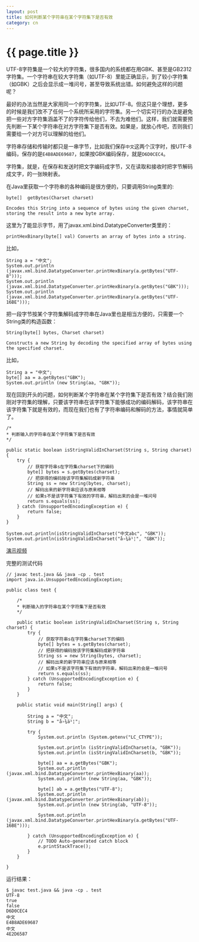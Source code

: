 ```yaml
---
layout: post
title: 如何判断某个字符串在某个字符集下是否有效
category: cn
---
```


{{ page.title }}
================

UTF-8字符集是一个较大的字符集，很多国内的系统都在用GBK、甚至是GB2312字符集。一个字符串在较大字符集（如UTF-8）里能正确显示，到了较小字符集（如GBK）之后会显示成一堆问号，甚至导致系统出错。如何避免这样的问题呢？

最好的办法当然是大家用同一个的字符集，比如UTF-8。但这只是个理想，更多的时候是我们改不了任何一个系统所采用的字符集。另一个切实可行的办法是避免把一些对方字符集涵盖不了的字符传给他们，不去为难他们。这样，我们就需要预先判断一下某个字符串在对方字符集下是否有效。如果是，就放心传吧，否则我们需要给一个对方可以理解的给他们。

字符串存储和传输时都只是一串字节，比如我们保存`中文`这两个汉字时，按UTF-8编码，保存的是`E4B8ADE69687`，如果按GBK编码保存，就是`D6D0CEC4`。

字符集，就是，在保存和发送时把文字编码成字节，又在读取和接收时把字节解码成文字，的一张映射表。

在Java里获取一个字符串的各种编码是很方便的，只要调用String类里的:

    byte[]  getBytes(Charset charset)

    Encodes this String into a sequence of bytes using the given charset, storing the result into a new byte array.

这里为了能显示字节，用了javax.xml.bind.DatatypeConverter类里的：

    printHexBinary(byte[] val) Converts an array of bytes into a string.

比如，

    String a = "中文";
    System.out.println (javax.xml.bind.DatatypeConverter.printHexBinary(a.getBytes("UTF-8")));
    System.out.println (javax.xml.bind.DatatypeConverter.printHexBinary(a.getBytes("GBK")));
    System.out.println (javax.xml.bind.DatatypeConverter.printHexBinary(a.getBytes("UTF-16BE")));

把一段字节按某个字符集解码成字符串在Java里也是相当方便的，只需要一个String类的构造函数：

    String(byte[] bytes, Charset charset)

    Constructs a new String by decoding the specified array of bytes using the specified charset.

比如，

    String a = "中文";
    byte[] aa = a.getBytes("GBK");
    System.out.println (new String(aa, "GBK"));

现在回到开头的问题，如何判断某个字符串在某个字符集下是否有效？结合我们刚刚对字符集的理解，只要该字符串在该字符集下能够成功的编码解码，该字符串在该字符集下就是有效的，而现在我们也有了字符串编码和解码的方法，事情就简单了。


    /*
    * 判断输入的字符串在某个字符集下是否有效
    */

    public static boolean isStringValidInCharset(String s, String charset) {
        try {
            // 获取字符串s在字符集charset下的编码
            byte[] bytes = s.getBytes(charset);
            // 把获得的编码按该字符集解码成新字符串
            String ss = new String(bytes, charset);
            // 解码出来的新字符串应该与原来相等
            // 如果s不是该字符集下有效的字符串，解码出来的会是一堆问号
            return s.equals(ss);
        } catch (UnsupportedEncodingException e) {
            return false;
        }
    }

    System.out.println(isStringValidInCharset("中文abc", "GBK"));
    System.out.println(isStringValidInCharset("å›¾ä¹¦", "GBK"));

[演示视频](https://www.youtube.com/watch?v=v13g58kSzdA)

完整的测试代码

    // javac test.java && java -cp . test
    import java.io.UnsupportedEncodingException;

    public class test {

        /*
        * 判断输入的字符串在某个字符集下是否有效
        */

        public static boolean isStringValidInCharset(String s, String charset) {
            try {
                // 获取字符串s在字符集charset下的编码
                byte[] bytes = s.getBytes(charset);
                // 把获得的编码按该字符集解码成新字符串
                String ss = new String(bytes, charset);
                // 解码出来的新字符串应该与原来相等
                // 如果s不是该字符集下有效的字符串，解码出来的会是一堆问号
                return s.equals(ss);
            } catch (UnsupportedEncodingException e) {
                return false;
            }
        }

        public static void main(String[] args) {

            String a = "中文";
            String b = "å›¾ä¹¦";

            try {
                System.out.println (System.getenv("LC_CTYPE"));

                System.out.println (isStringValidInCharset(a, "GBK"));
                System.out.println (isStringValidInCharset(b, "GBK"));

                byte[] aa = a.getBytes("GBK");
                System.out.println (javax.xml.bind.DatatypeConverter.printHexBinary(aa));
                System.out.println (new String(aa, "GBK"));

                byte[] ab = a.getBytes("UTF-8");
                System.out.println (javax.xml.bind.DatatypeConverter.printHexBinary(ab));
                System.out.println (new String(ab, "UTF-8"));

                System.out.println (javax.xml.bind.DatatypeConverter.printHexBinary(a.getBytes("UTF-16BE")));

            } catch (UnsupportedEncodingException e) {
                // TODO Auto-generated catch block
                e.printStackTrace();
            }
        }

    }

运行结果：

    $ javac test.java && java -cp . test
    UTF-8
    true
    false
    D6D0CEC4
    中文
    E4B8ADE69687
    中文
    4E2D6587
